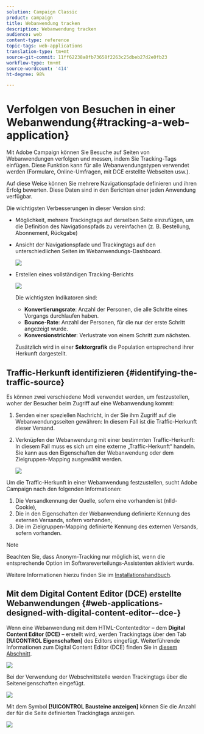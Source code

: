 ```yaml
---
solution: Campaign Classic
product: campaign
title: Webanwendung tracken
description: Webanwendung tracken
audience: web
content-type: reference
topic-tags: web-applications
translation-type: tm+mt
source-git-commit: 11ff62238a8fb73658f2263c25dbeb27d2e0fb23
workflow-type: tm+mt
source-wordcount: '414'
ht-degree: 98%

---
```



# Verfolgen von Besuchen in einer Webanwendung{#tracking-a-web-application}

Mit Adobe Campaign können Sie Besuche auf Seiten von Webanwendungen verfolgen und messen, indem Sie Tracking-Tags einfügen. Diese Funktion kann für alle Webanwendungstypen verwendet werden (Formulare, Online-Umfragen, mit DCE erstellte Webseiten usw.).

Auf diese Weise können Sie mehrere Navigationspfade definieren und ihren Erfolg bewerten. Diese Daten sind in den Berichten einer jeden Anwendung verfügbar.

Die wichtigsten Verbesserungen in dieser Version sind:

* Möglichkeit, mehrere Trackingtags auf derselben Seite einzufügen, um die Definition des Navigationspfads zu vereinfachen (z. B. Bestellung, Abonnement, Rückgabe)
* Ansicht der Navigationspfade und Trackingtags auf den unterschiedlichen Seiten im Webanwendungs-Dashboard.

   ![](assets/trackers_1.png)

* Erstellen eines vollständigen Tracking-Berichts

   ![](assets/trackers_5.png)

   Die wichtigsten Indikatoren sind:

   * **Konvertierungsrate**: Anzahl der Personen, die alle Schritte eines Vorgangs durchlaufen haben.
   * **Bounce-Rate**: Anzahl der Personen, für die nur der erste Schritt angezeigt wurde.
   * **Konversionstrichter**: Verlustrate von einem Schritt zum nächsten.

   Zusätzlich wird in einer **Sektorgrafik** die Population entsprechend ihrer Herkunft dargestellt.

## Traffic-Herkunft identifizieren {#identifying-the-traffic-source}

Es können zwei verschiedene Modi verwendet werden, um festzustellen, woher der Besucher beim Zugriff auf eine Webanwendung kommt:

1. Senden einer speziellen Nachricht, in der Sie ihm Zugriff auf die Webanwendungsseiten gewähren: In diesem Fall ist die Traffic-Herkunft dieser Versand.
1. Verknüpfen der Webanwendung mit einer bestimmten Traffic-Herkunft: In diesem Fall muss es sich um eine externe „Traffic-Herkunft“ handeln. Sie kann aus den Eigenschaften der Webanwendung oder dem Zielgruppen-Mapping ausgewählt werden.

   ![](assets/trackers_6.png)

Um die Traffic-Herkunft in einer Webanwendung festzustellen, sucht Adobe Campaign nach den folgenden Informationen:

1. Die Versandkennung der Quelle, sofern eine vorhanden ist (nlId-Cookie),
1. Die in den Eigenschaften der Webanwendung definierte Kennung des externen Versands, sofern vorhanden,
1. Die im Zielgruppen-Mapping definierte Kennung des externen Versands, sofern vorhanden.

>[!NOTE]
>
>Beachten Sie, dass Anonym-Tracking nur möglich ist, wenn die entsprechende Option im Softwareverteilungs-Assistenten aktiviert wurde.
>
>Weitere Informationen hierzu finden Sie im [Installationshandbuch](../../installation/using/deploying-an-instance.md).

## Mit dem Digital Content Editor (DCE) erstellte Webanwendungen {#web-applications-designed-with-digital-content-editor--dce-}

Wenn eine Webanwendung mit dem HTML-Contenteditor – dem **Digital Content Editor (DCE)** – erstellt wird, werden Trackingtags über den Tab **[!UICONTROL Eigenschaften]** des Editors eingefügt. Weiterführende Informationen zum Digital Content Editor (DCE) finden Sie in [diesem Abschnitt](../../web/using/about-campaign-html-editor.md).

![](assets/trackers_2.png)

Bei der Verwendung der Webschnittstelle werden Trackingtags über die Seiteneigenschaften eingefügt.

![](assets/trackers_3.png)

Mit dem Symbol **[!UICONTROL Bausteine anzeigen]** können Sie die Anzahl der für die Seite definierten Trackingtags anzeigen.

![](assets/trackers_4.png)

